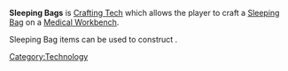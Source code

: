**Sleeping Bags** is [Crafting Tech](Crafting_Tech.md "wikilink") which
allows the player to craft a [Sleeping Bag](Sleeping_Bag.md "wikilink") on
a [Medical Workbench](Medical_Workbench.md "wikilink").

Sleeping Bag items can be used to construct [](Camp_Bed.md).

[Category:Technology](Category:Technology "wikilink")